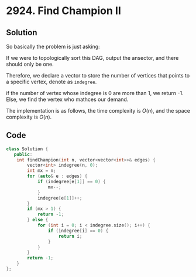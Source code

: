 # 2924. Find Champion II

## Solution

So basically the problem is just asking:

If we were to topologically sort this DAG, output the ansector, and there should only be one.

Therefore, we declare a vector to store the number of vertices that points to a specific vertex, denote as `indegree`.

if the number of vertex whose indegree is 0 are more than 1, we return -1. Else, we find the vertex who mathces our demand.

The implementation is as follows, the time complexity is $O(n)$, and the space complexity is $O(n)$.

## Code

```cpp
class Solution {
   public:
    int findChampion(int n, vector<vector<int>>& edges) {
        vector<int> indegree(n, 0);
        int mx = n;
        for (auto& e : edges) {
            if (indegree[e[1]] == 0) {
                mx--;
            }
            indegree[e[1]]++;
        }
        if (mx > 1) {
            return -1;
        } else {
            for (int i = 0; i < indegree.size(); i++) {
                if (indegree[i] == 0) {
                    return i;
                }
            }
        }
        return -1;
    }
};
```
